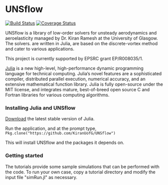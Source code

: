 # UNSflow

[![Build Status](https://travis-ci.com/KiranUofG/UNSflow.jl.svg?branch=master)](https://travis-ci.com/KiranUofG/UNSflow.jl)
[![Coverage Status](https://coveralls.io/repos/github/KiranUofG/UNSflow.jl/badge.svg?branch=master)](https://coveralls.io/github/KiranUofG/UNSflow.jl?branch=master)

UNSflow is a library of low-order solvers for unsteady aerodynamics
and aeroelasticity managed by Dr. Kiran Ramesh at the University of Glasgow. The solvers.
are written in Julia, are based on the discrete-vortex method and cater to various
applications.

This project is currently supported by EPSRC grant EP/R008035/1.

[Julia](http://julialang.org) is a new high-level, high-performance dynamic programming
language for technical computing. Julia’s novel features are a
sophisticated compiler, distributed parallel execution, numerical
accuracy, and an extensive mathematical function library. Julia is
fully open-source under the MIT license, and integrates mature,
best-of-breed open source C and Fortran libraries for various
computing algorithms.

### Installing Julia and UNSflow
[Download](http://julialang.org/downloads/) the latest stable version of Julia.

Run the application, and at the prompt type, `Pkg.clone("https://github.com/KiranUofG/UNSflow")`

This will install UNSflow and the packages it depends on.

### Getting started
The tutorials provide some sample simulations that can be performed with the code. To run
your own case, copy a tutorial directory and modify the input file "simRun.jl" as necessary.  
